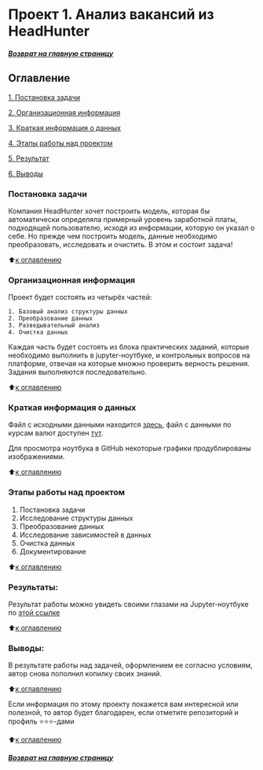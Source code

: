 # Проект 1. Анализ вакансий из HeadHunter

#####  [Возврат на главную страницу](https://github.com/sopcor/sf/blob/main/README.md)

## Оглавление  
[1. Постановка задачи](Readme.md#постановка-задачи)

[2. Организационная информация](Readme.md#организационная-информация)

[3. Краткая информация о данных](.Readme.md#краткая-информация-о-данных)

[4. Этапы работы над проектом](.Readme.md#Этапы-работы-над-проектом)

[5. Результат](.Readme.md#Результат)

[6. Выводы](.Readme.md#Выводы)

### Постановка задачи    
Компания HeadHunter хочет построить модель, которая бы автоматически определяла примерный уровень заработной платы, подходящей пользователю, исходя из информации, которую он указал о себе. Но прежде чем построить модель, данные необходимо преобразовать, исследовать и очистить. В этом и состоит задача!

:arrow_up:[к оглавлению](Readme.md#оглавление)


### Организационная информация  

Проект будет состоять из четырёх частей:

    1. Базовый анализ структуры данных
    2. Преобразование данных
    3. Разведывательный анализ
    4. Очистка данных

Каждая часть будет состоять из блока практических заданий, которые необходимо выполнить в jupyter-ноутбуке, и контрольных вопросов на платформе, отвечая на которые множно проверить верность решения. Задания выполняются последовательно.

:arrow_up:[к оглавлению](Readme.md#оглавление)

### Краткая информация о данных

Файл с исходными данными находится [здесь](http://sop-cor.ru/temp/filestorage/dst-3.0_16_1_hh_database.csv), файл с данными по курсам валют доступен [тут](http://sop-cor.ru/temp/filestorage/ExchangeRates.csv).

Для просмотра ноутбука в GitHub некоторые графики продублированы изображениями.

  
:arrow_up:[к оглавлению](Readme.md#оглавление)


### Этапы работы над проектом  

1. Постановка задачи
2. Исследование структуры данных
3. Преобразование данных
4. Исследование зависимостей в данных
5. Очистка данных
6. Документирование

:arrow_up:[к оглавлению](Readme.md#оглавление)


### Результаты:  

Результат работы можно увидеть своими глазами на Jupyter-ноутбуке по [этой ссылке](https://github.com/sopcor/sf/blob/main/Project1/Project_1.ipynb)

:arrow_up:[к оглавлению](Readme.md#оглавление)


### Выводы:  

В результате работы над задачей, оформлением ее согласно условиям, автор снова пополнил копилку своих знаний.

:arrow_up:[к оглавлению](Readme.md#оглавление)


Если информация по этому проекту покажется вам интересной или полезной, то автор будет благодарен, если отметите репозиторий и профиль ⭐️⭐️⭐️-дами

:arrow_up:[к оглавлению](Readme.md#оглавление)

#####  [Возврат на главную страницу](https://github.com/sopcor/sf/blob/main/README.md)